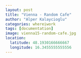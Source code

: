 ```yaml
---
layout: post
title: "Vienna - Random Cafe"
author: "Alper Kalaycioglu"
categories: whereiwork
tags: [documentation]
image: vienna15-random-cafe.jpg
location:
  latitude: 48.1930166666667
  longitude: 16.3455555555556
---
```

